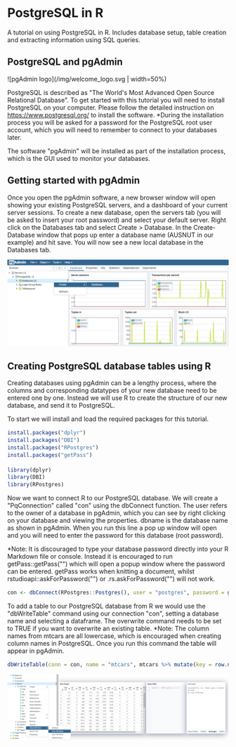 # PostgreSQL in R
A tutorial on using PostgreSQL in R. Includes database setup, table creation and extracting information using SQL queries.

## PostgreSQL and pgAdmin
![pgAdmin logo](/img/welcome_logo.svg | width=50%)

PostgreSQL is described as "The World's Most Advanced Open Source Relational Database". 
To get started with this tutorial you will need to install PostgreSQL on your computer. Please follow the detailed instruction on https://www.postgresql.org/ to install the software.
*During the installation process you will be asked for a password for the PostgreSQL root user account, which you will need to remember to connect to your databases later. 

The software "pgAdmin" will be installed as part of the installation process, which is the GUI used to monitor your databases. 

## Getting started with pgAdmin
Once you open the pgAdmin software, a new browser window will open showing your existing PostgreSQL servers, and a dashboard of your current server sessions.
To create a new database, open the servers tab (you will be asked to insert your root password) and select your default server. Right click on the Databases tab and select Create > Database. In the Create-Database window that pops up enter a database name (AUSNUT in our example) and hit save. You will now see a new local database in the Databases tab.

![Database creation](/img/tutorial_1.PNG)

## Creating PostgreSQL database tables using R
Creating databases using pgAdmin can be a lengthy process, where the columns and corresponding datatypes of your new database need to be entered one by one. Instead we will use R to create the structure of our new database, and send it to PostgreSQL. 

To start we will install and load the required packages for this tutorial.

```r
install.packages("dplyr")
install.packages("DBI")
install.packages("RPostgres")
install.packages("getPass")

library(dplyr)
library(DBI)
library(RPostgres)
```

Now we want to connect R to our PostgreSQL database. We will create a "PqConnection" called "con" using the dbConnect function. The user refers to the owner of a database in pgAdmin, which you can see by right clicking on your database and viewing the properties. dbname is the database name as shown in pgAdmin. When you run this line a pop up window will open and you will need to enter the password for this database (root password).

*Note: It is discouraged to type your database password directly into your R Markdown file or console. Instead it is encouraged to run getPass::getPass("") which will open a popup window where the password can be entered. getPass works when knitting a document, whilst rstudioapi::askForPassword("") or .rs.askForPassword("") will not work. 

```r
con <- dbConnect(RPostgres::Postgres(), user = "postgres", password = getPass::getPass("Database password"), dbname = "AUSNUT")
```

To add a table to our PostgreSQL database from R we would use the "dbWriteTable" command using our connection "con", setting a database name and selecting a dataframe. The overwrite command needs to be set to TRUE if you want to overwrite an existing table.
*Note: The column names from mtcars are all lowercase, which is encouraged when creating column names in PostgreSQL. Once you run this command the table will appear in pgAdmin.

```r
dbWriteTable(conn = con, name = "mtcars", mtcars %>% mutate(key = row.names(.)), overwrite = TRUE)
```

![Database creation](/img/tutorial_2.PNG)